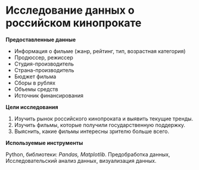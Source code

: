 # Исследование данных о российском кинопрокате

**Предоставленные данные**

- Информация о фильме (жанр, рейтинг, тип, возрастная категория)
- Продюссер, режиссер
- Студия-производитель
- Страна-производитель
- Бюджет фильма
- Сборы в рублях
- Объемы средств
- Источник финансирования

**Цели исследования**

1. Изучить рынок российского кинопроката и выявить текущие тренды. 
2. Изучить фильмы, которые получили государственную поддержку.
3. Выяснить, какие фильмы интересны зрителю больше всего.

**Используемые инструменты**

Python, библиотеки: *Pandas, Matplotlib*. Предобработка данных, Исследовательский анализ данных, визуализация данных.
